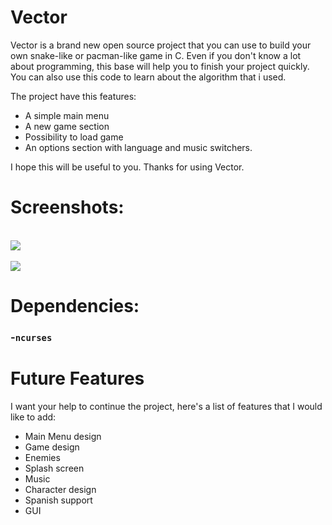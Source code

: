 # Vector
Vector is a brand new open source project that you can use to build your own snake-like or pacman-like game in C. Even
if you don't know a lot about programming, this base will help you to finish your project quickly.
You can also use this code to learn about the algorithm that i used.

The project have this features:
- A simple main menu
- A new game section 
- Possibility to load game 
- An options section with language and music switchers.

I hope this will be useful to you. Thanks for using Vector.

# Screenshots:

<br> <img src="https://github.com/xdanep/vector/blob/main/screenshots/Vector-main-menu.png"/> <br>
<br> <img src="https://github.com/xdanep/vector/blob/main/screenshots/Vector-game.png"/> <br>

# Dependencies:

### -`ncurses`

# Future Features
I want your help to continue the project, here's a list of features that I would like to add:
- Main Menu design
- Game design
- Enemies
- Splash screen
- Music
- Character design
- Spanish support
- GUI